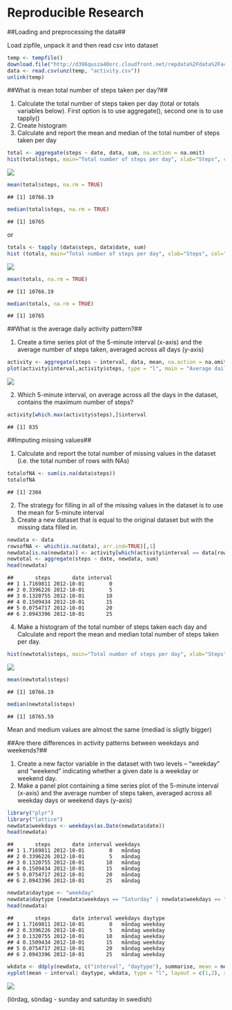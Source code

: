 Reproducible Research
======================================================
##Loading and preprocessing the data##

Load zipfile, unpack it and then read csv into dataset

```r
temp <- tempfile()
download.file("http://d396qusza40orc.cloudfront.net/repdata%2Fdata%2Factivity.zip",mode="wb",temp)
data <- read.csv(unz(temp, "activity.csv"))
unlink(temp)
```

##What is mean total number of steps taken per day?##

1. Calculate the total number of steps taken per day (total or totals variables below).
First option is to use aggregate(), second one is to use tapply()
2. Create histogram
3. Calculate and report the mean and median of the total number of steps taken per day

```r
total <- aggregate(steps ~ date, data, sum, na.action = na.omit)
hist(total$steps, main="Total number of steps per day", xlab="Steps", col="pink", breaks = 20)
```

![](PA1_template_files/figure-html/unnamed-chunk-2-1.png) 

```r
mean(total$steps, na.rm = TRUE)
```

```
## [1] 10766.19
```

```r
median(total$steps, na.rm = TRUE)
```

```
## [1] 10765
```
or

```r
totals <- tapply (data$steps, data$date, sum)
hist (totals, main="Total number of steps per day", xlab="Steps", col="red")
```

![](PA1_template_files/figure-html/unnamed-chunk-3-1.png) 

```r
mean(totals, na.rm = TRUE)
```

```
## [1] 10766.19
```

```r
median(totals, na.rm = TRUE)
```

```
## [1] 10765
```

##What is the average daily activity pattern?##

1. Create a time series plot of the 5-minute interval (x-axis) and the average number of steps taken, averaged across all days (y-axis)

```r
activity <- aggregate(steps ~ interval, data, mean, na.action = na.omit)
plot(activity$interval,activity$steps, type = "l", main = "Average daily activity", xlab = "5-minute interval", ylab = "average number of steps")
```

![](PA1_template_files/figure-html/unnamed-chunk-4-1.png) 

2. Which 5-minute interval, on average across all the days in the dataset, contains the maximum number of steps?

```r
activity[which.max(activity$steps),]$interval
```

```
## [1] 835
```

##Imputing missing values##

1. Calculate and report the total number of missing values in the dataset (i.e. the total number of rows with NAs)

```r
totalofNA <- sum(is.na(data$steps))
totalofNA
```

```
## [1] 2304
```

2. The strategy for filling in all of the missing values in the dataset is to use the mean for 5-minute interval
3. Create a new dataset that is equal to the original dataset but with the missing data filled in.

```r
newdata <- data
rowsofNA <- which(is.na(data), arr.ind=TRUE)[,1]
newdata[is.na(newdata)] <- activity[which(activity$interval == data[rowsofNA,]$interval),]$steps
newtotal <- aggregate(steps ~ date, newdata, sum)
head(newdata)
```

```
##       steps       date interval
## 1 1.7169811 2012-10-01        0
## 2 0.3396226 2012-10-01        5
## 3 0.1320755 2012-10-01       10
## 4 0.1509434 2012-10-01       15
## 5 0.0754717 2012-10-01       20
## 6 2.0943396 2012-10-01       25
```

4. Make a histogram of the total number of steps taken each day and Calculate and report the mean and median total number of steps taken per day. 

```r
hist(newtotal$steps, main="Total number of steps per day", xlab="Steps", col="orange", breaks = 20)
```

![](PA1_template_files/figure-html/unnamed-chunk-8-1.png) 

```r
mean(newtotal$steps)
```

```
## [1] 10766.19
```

```r
median(newtotal$steps)
```

```
## [1] 10765.59
```

Mean and medium values are almost the same (mediad is sligtly bigger)

##Are there differences in activity patterns between weekdays and weekends?##
1. Create a new factor variable in the dataset with two levels – “weekday” and “weekend” indicating whether a given date is a weekday or weekend day.
2. Make a panel plot containing a time series plot of the 5-minute interval (x-axis) and the average number of steps taken, averaged across all weekday days or weekend days (y-axis)

```r
library("plyr")
library("lattice")
newdata$weekdays <- weekdays(as.Date(newdata$date))
head(newdata)
```

```
##       steps       date interval weekdays
## 1 1.7169811 2012-10-01        0   måndag
## 2 0.3396226 2012-10-01        5   måndag
## 3 0.1320755 2012-10-01       10   måndag
## 4 0.1509434 2012-10-01       15   måndag
## 5 0.0754717 2012-10-01       20   måndag
## 6 2.0943396 2012-10-01       25   måndag
```

```r
newdata$daytype <- "weekday"
newdata$daytype [newdata$weekdays == "Saturday" | newdata$weekdays == "Sunday"| newdata$weekdays == "lördag"| newdata$weekdays == "söndag"] <- "weekend"
head(newdata)
```

```
##       steps       date interval weekdays daytype
## 1 1.7169811 2012-10-01        0   måndag weekday
## 2 0.3396226 2012-10-01        5   måndag weekday
## 3 0.1320755 2012-10-01       10   måndag weekday
## 4 0.1509434 2012-10-01       15   måndag weekday
## 5 0.0754717 2012-10-01       20   måndag weekday
## 6 2.0943396 2012-10-01       25   måndag weekday
```

```r
wkdata <- ddply(newdata, c("interval", "daytype"), summarise, mean = mean(steps, na.rm = TRUE))
xyplot(mean ~ interval| daytype, wkdata, type = "l", layout = c(1,2), xlab = "Interval", ylab = "Number of steps")
```

![](PA1_template_files/figure-html/unnamed-chunk-9-1.png) 

(lördag, söndag - sunday and saturday in swedish)
